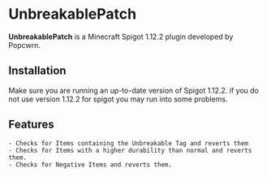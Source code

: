 # UnbreakablePatch
**UnbreakablePatch** is a Minecraft Spigot 1.12.2 plugin developed by Popcwrn.

## Installation
Make sure you are running an up-to-date version of Spigot 1.12.2. if you do not use version 1.12.2 for spigot you may run into some problems.

## Features
    - Checks for Items containing the Unbreakable Tag and reverts them
    - Checks for Items with a higher durability than normal and reverts them.
    - Checks for Negative Items and reverts them.
    

